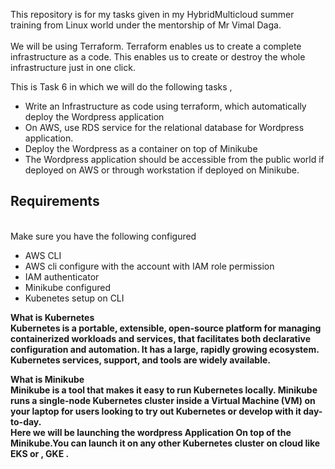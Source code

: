 This repository is for my tasks given in my  HybridMulticloud summer training from Linux world under the mentorship of Mr
Vimal Daga.
<br>
<br>We will be using Terraform.
Terraform enables us to create a complete infrastructure as a code.
This enables us to create or destroy the whole infrastructure just in one click.
<br>

This is Task 6 in which we will do the following tasks , 

<ul>
  
 <li> Write an Infrastructure as code using terraform, which automatically deploy the Wordpress application</li>

<li>On AWS, use RDS service for the relational database for Wordpress application.</li>

<li>Deploy the Wordpress as a container  on top of Minikube </li>

<li>The Wordpress application should be accessible from the public world if deployed on AWS or through workstation if deployed on Minikube.</li>

</ul>

<h2>Requirements</h2>
<br>
Make sure you have the following  configured 
<br>
<ul>
    <li>AWS CLI</li>
    <li>AWS cli configure with the account with IAM role permission</li>
    <li>IAM authenticator</li>
    <li>Minikube configured</li>
    <li>Kubenetes setup on CLI</li>
</ul>
<b>What is Kubernetes <b><br>
Kubernetes is a portable, extensible, open-source platform for managing containerized workloads and services, that facilitates both declarative configuration and automation. It has a large, rapidly growing ecosystem. Kubernetes services, support, and tools are widely available.<br>

<b>What is Minikube</b> <br>
Minikube is a tool that makes it easy to run Kubernetes locally. Minikube runs a single-node Kubernetes cluster inside a Virtual Machine (VM) on your laptop for users looking to try out Kubernetes or develop with it day-to-day.<br>
Here we will be launching the wordpress Application On top of the Minikube.You can launch it on any other Kubernetes cluster on cloud 
like EKS or , GKE . 
